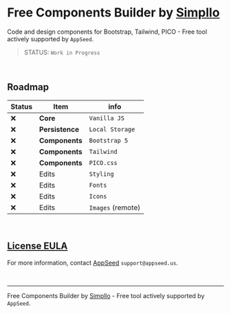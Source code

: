 # Free Components Builder by [Simpllo](https://www.simpllo.com/)

Code and design components for Bootstrap, Tailwind, PICO - Free tool actively supported by `AppSeed`.

> STATUS: `Work in Progress` 

<br />

## Roadmap 

| Status | Item | info | 
| --- | --- | --- |
| ❌ | **Core** |  `Vanilla JS` |
| ❌ | **Persistence** | `Local Storage` |
| ❌ | **Components** | `Bootstrap 5` |
| ❌ | **Components** | `Tailwind` |
| ❌ | **Components** | `PICO.css` |
| ❌ | Edits | `Styling` |
| ❌ | Edits | `Fonts` |
| ❌ | Edits | `Icons` |
| ❌ | Edits | `Images` (remote) |

<br />

## [License EULA ](https://github.com/app-generator/free-components-builder/blob/main/LICENSE.md)

For more information, contact [AppSeed](http://appseed.us/) `support@appseed.us`.

<br />

---
Free Components Builder by [Simpllo](https://www.simpllo.com/) - Free tool actively supported by `AppSeed`.
